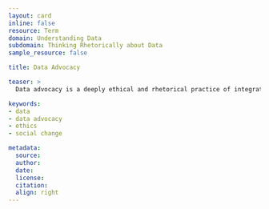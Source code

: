 ```yaml
---
layout: card
inline: false
resource: Term
domain: Understanding Data
subdomain: Thinking Rhetorically about Data
sample_resource: false

title: Data Advocacy

teaser: >
  Data advocacy is a deeply ethical and rhetorical practice of integrated analysis, design, and communication in which insights from a dataset are effectively gleaned and conveyed to raise public awareness and drive social change.  (Laurie Gries, “A Rhetorical Data Studies Approach to Data Storytelling and Advocacy”)

keywords:
- data
- data advocacy
- ethics
- social change

metadata:
  source:
  author:
  date:
  license:
  citation:
  align: right
---
```

